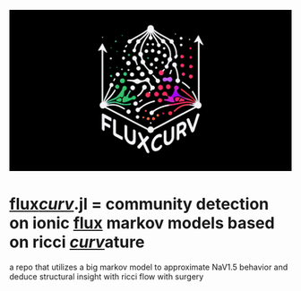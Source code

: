 ![](res/fluxcurv.webp)
# <u>flux*curv*</u>.jl = community detection on ionic <u>flux</u> markov models based on ricci <u>*curv*</u>ature

a repo that utilizes a big markov model to approximate NaV1.5 behavior and deduce structural insight with ricci flow with surgery
